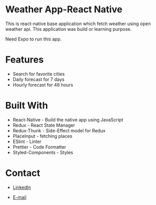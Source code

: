 # Weather App-React Native
This is react-native base application which fetch weather using open weather api. This application was build or learning purpose.

Need Expo to run this app.

# Features
- Search for favorite cities
- Daily forecast for 7 days
- Hourly forecast for 48 hours

# Built With
- React-Native - Build the native app using JavaScript
- Redux - React State Manager
- Redux-Thunk - Side-Effect model for Redux
- PlaceInput - fetching places
- ESlint - Linter
- Prettier - Code Formatter
- Styled-Components - Styles

# Contact
- [LinkedIn](https://www.linkedin.com/in/ali-babaei-709684167)

- [E-mail](mailto:ali.babaei69@yahoo.com)
